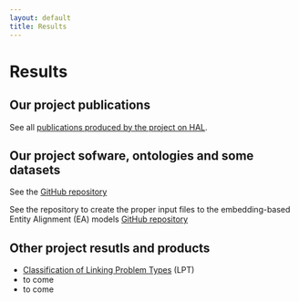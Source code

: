 ```yaml
---
layout: default
title: Results
---
```


<div class="post">
	<h1 class="pageTitle">Results</h1>
	<h2 class="intro">Our project publications</h2>
	<p> See all <a href="https://hal.science/search/index/?qa%5BanrProject_t%5D%5B%5D=DACE-DL" target="_blank">publications produced by the project on HAL</a>.</p>
	<h2 class="intro">Our project sofware, ontologies and some datasets</h2>
	<p> See the <a href="https://github.com/DACE-DL" target="_blank">GitHub repository</a></p>
	<p> See the repository to create the proper input files to the embedding-based Entity Alignment (EA) models <a href="https://github.com/EnsiyehRaoufi/Create_Input_Data_to_EA_Models" target="_blank">GitHub repository</a></p>
	<h2 class="intro">Other project resutls and products</h2>
	<p></p>
	<ul>
		<li><a href="{{ site.url }}/assets/download/Classification of LPTs.pdf" title= "Classification of LPTs" download>Classification of Linking Problem Types</a> (LPT)</li>
		<li> to come</li>
		<li> to come</li>
    </ul>    
</div>
